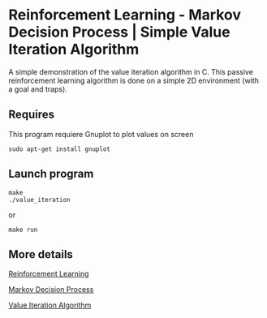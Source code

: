 # Reinforcement Learning - Markov Decision Process | Simple Value Iteration Algorithm
A simple demonstration of the value iteration algorithm in C. This passive reinforcement learning algorithm is done on a simple 2D environment (with a goal and traps).

## Requires

This program requiere Gnuplot to plot values on screen

```
sudo apt-get install gnuplot
```

## Launch program

```
make
./value_iteration
```

or

```
make run
```

## More details

[Reinforcement Learning](https://en.wikipedia.org/wiki/Reinforcement_learning)

[Markov Decision Process](https://en.wikipedia.org/wiki/Markov_decision_process)

[Value Iteration Algorithm](https://www.cs.cmu.edu/afs/cs/project/jair/pub/volume4/kaelbling96a-html/node19.html)